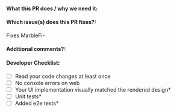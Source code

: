 <!--  Thanks for sending a pull request! -->

#### What this PR does / why we need it:

#### Which issue(s) does this PR fixes?:

<!--
(Optional) Automatically closes linked issue when PR is merged.
Usage: `Fixes MarbleFi-<issue number>`, or `Fixes (paste link of issue)`.
-->

Fixes MarbleFi-

#### Additional comments?:

#### Developer Checklist:

<!--
Merging into the main branch implies your code is ready for production.
Before requesting for code review, please ensure that the following tasks
are completed. Otherwise, keep the PR drafted.
-->

- [ ] Read your code changes at least once
- [ ] No console errors on web
- [ ] Your UI implementation visually matched the rendered design\*
- [ ] Unit tests\*
- [ ] Added e2e tests\*

<!--
* If applicable
-->
